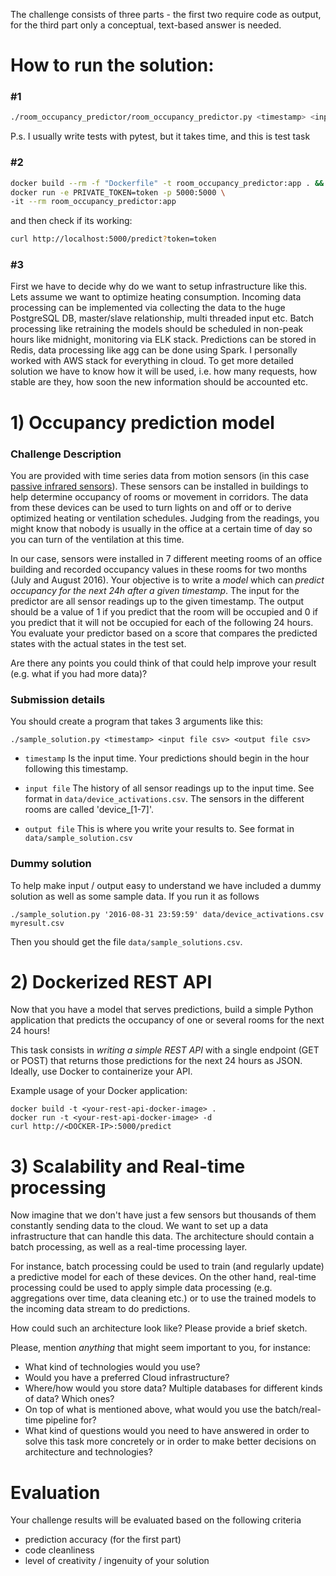 The challenge consists of three parts - the first two require code as output, for the third part only a conceptual, text-based answer is needed.

# How to run the solution:
### #1
```bash
./room_occupancy_predictor/room_occupancy_predictor.py <timestamp> <input file csv> <output file csv>
```
P.s. I usually write tests with pytest, but it takes time, and this is test task
### #2
```bash
docker build --rm -f "Dockerfile" -t room_occupancy_predictor:app . && \
docker run -e PRIVATE_TOKEN=token -p 5000:5000 \
-it --rm room_occupancy_predictor:app
```
and then check if its working:
```bash
curl http://localhost:5000/predict?token=token
```

### #3
First we have to decide why do we want to setup infrastructure like this. Lets assume we want to optimize heating consumption.
Incoming data processing can be implemented via collecting the data to the huge PostgreSQL DB, master/slave relationship, multi threaded input etc. 
Batch processing like retraining the models should be scheduled in non-peak hours like midnight, monitoring via ELK stack.
Predictions can be stored in Redis, data processing like agg can be done using Spark. I personally worked with AWS stack for everything in cloud.
To get more detailed solution we have to know how it will be used, i.e. how many requests, how stable are they, how soon the new information should be accounted etc.


# 1) Occupancy prediction model

### Challenge Description

You are provided with time series data from motion sensors (in this case [passive infrared sensors](https://en.wikipedia.org/wiki/Passive_infrared_sensor)). These sensors can be installed in buildings to help determine occupancy of rooms or movement in corridors. The data from these devices can be used to turn lights on and off or to derive optimized heating or ventilation schedules. Judging from the readings, you might know that nobody is usually in the office at a certain time of day so you can turn of the ventilation at this time. 

In our case, sensors were installed in 7 different meeting rooms of an office building and recorded occupancy values in these rooms for two months (July and August 2016). Your objective is to write a *model* which can *predict occupancy for the next 24h after a given timestamp*. The input for the predictor are all sensor readings up to the given timestamp. The output should be a value of 1 if you predict that the room will be occupied and 0 if you predict that it will not be occupied for each of the following 24 hours. You evaluate your predictor based on a score that compares the predicted states with the actual states in the test set.

Are there any points you could think of that could help improve your result (e.g. what if you had more data)?

### Submission details

You should create a program that takes 3 arguments like this:

    ./sample_solution.py <timestamp> <input file csv> <output file csv>

* `timestamp` Is the input time. Your predictions should begin in
the hour following this timestamp.
* `input file` The history of all sensor readings up to the input time. See
format in `data/device_activations.csv`. The sensors in the different rooms are called 'device_[1-7]'.

* `output file` This is where you write your results to. See format in
`data/sample_solution.csv`

### Dummy solution

To help make input / output easy to understand we have included a dummy solution as well as some sample data. If you run it as follows

    ./sample_solution.py '2016-08-31 23:59:59' data/device_activations.csv myresult.csv

Then you should get the file `data/sample_solutions.csv`.


# 2) Dockerized REST API

Now that you have a model that serves predictions, build a simple Python application that predicts the occupancy of one or several rooms for the next 24 hours!

This task consists in *writing a simple REST API* with a single endpoint (GET or POST) that returns those predictions for the next 24 hours as JSON. Ideally, use Docker to containerize your API.

Example usage of your Docker application:

    docker build -t <your-rest-api-docker-image> .
    docker run -t <your-rest-api-docker-image> -d
    curl http://<DOCKER-IP>:5000/predict


# 3) Scalability and Real-time processing

Now imagine that we don't have just a few sensors but thousands of them constantly sending data to the cloud. We want to set up a data infrastructure that can handle this data. The architecture should contain a batch processing, as well as a real-time processing layer.

For instance, batch processing could be used to train (and regularly update) a predictive model for each of these devices. On the other hand, real-time processing could be used to apply simple data processing (e.g. aggregations over time, data cleaning etc.) or to use the trained models to the incoming data stream to do predictions.

How could such an architecture look like? Please provide a brief sketch.

Please, mention *anything* that might seem important to you, for instance:

- What kind of technologies would you use?
- Would you have a preferred Cloud infrastructure?
- Where/how would you store data? Multiple databases for different kinds of
  data? Which ones?
- On top of what is mentioned above, what would you use the batch/real-time
  pipeline for?
- What kind of questions would you need to have answered in order to solve this
  task more concretely or in order to make better decisions on architecture and
  technologies?

# Evaluation
Your challenge results will be evaluated based on the following criteria
- prediction accuracy (for the first part)
- code cleanliness
- level of creativity / ingenuity of your solution
